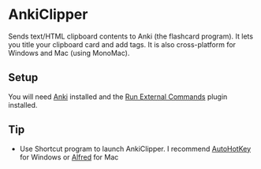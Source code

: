 AnkiClipper
===========

Sends text/HTML clipboard contents to Anki (the flashcard program). It lets you title your clipboard card and add tags. It is also cross-platform for Windows and Mac (using MonoMac).

## Setup
You will need [Anki](http://ankisrs.net/) installed and the [Run External Commands](https://ankiweb.net/shared/info/683760297) plugin installed.

## Tip
* Use Shortcut program to launch AnkiClipper. I recommend [AutoHotKey](http://www.autohotkey.com/) for Windows or [Alfred](http://www.alfredapp.com/) for Mac
